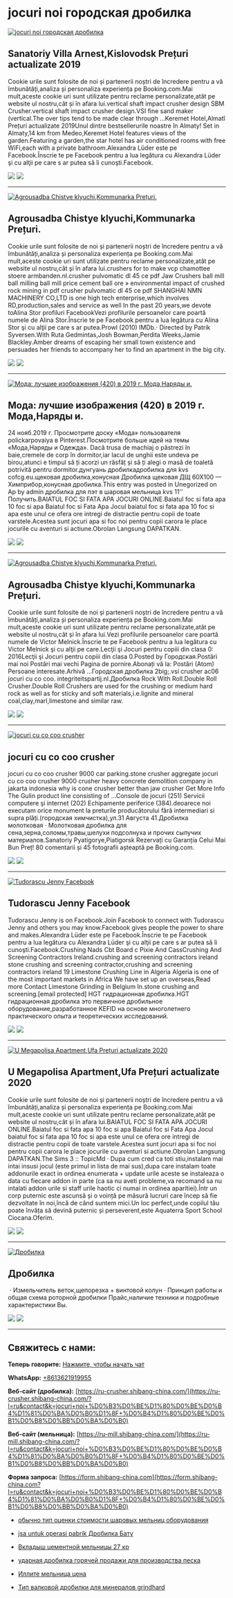 # jocuri noi городская дробилка

<a href="https://swt.shibang-china.com/?l=ru&img&k=jocuri+noi+%D0%B3%D0%BE%D1%80%D0%BE%D0%B4%D1%81%D0%BA%D0%B0%D1%8F+%D0%B4%D1%80%D0%BE%D0%B1%D0%B8%D0%BB%D0%BA%D0%B0" target="_blank">![jocuri noi городская дробилка](http://static.shibang-china.com/all-800x300/1022.jpg)</a>

## Sanatoriy Villa Arnest,Kislovodsk Prețuri actualizate 2019
Cookie urile sunt folosite de noi și partenerii noștri de &#238;ncredere pentru a vă &#238;mbunătăți,analiza și personaliza experiența pe Booking.com.Mai mult,aceste cookie uri sunt utilizate pentru reclame personalizate,at&#226;t pe website ul nostru,c&#226;t și &#238;n afara lui.vertical shaft impact crusher design SBM Crusher.vertical shaft impact crusher design.VSI fine sand maker (vertical.The over tips tend to be made clear through …Keremet Hotel,Almat&#238; Prețuri actualizate 2019Unul dintre bestsellerurile noastre &#238;n Almaty! Set in Almaty,14 km from Medeo,Keremet Hotel features views of the garden.Featuring a garden,the star hotel has air conditioned rooms with free WiFi,each with a private bathroom.Alexandra L&#252;der este pe Facebook.&#206;nscrie te pe Facebook pentru a lua legătura cu Alexandra L&#252;der şi cu alţii pe care s ar putea să &#238;i cunoşti.Facebook.


<a href="https://whatsapp.shibangsoft.com/WhatsApp.php" target="_blank" title="WhatsApp">![](http://static.shibang-china.com/icon/whatsapp.png)</a> <a href="https://swt.shibang-china.com/?l=ru&icon&k=jocuri+noi+%D0%B3%D0%BE%D1%80%D0%BE%D0%B4%D1%81%D0%BA%D0%B0%D1%8F+%D0%B4%D1%80%D0%BE%D0%B1%D0%B8%D0%BB%D0%BA%D0%B0" target="_blank">![](http://static.shibang-china.com/icon/chat-ru.png)</a>

---

<a href="https://swt.shibang-china.com/?l=ru&img&k=jocuri+noi+%D0%B3%D0%BE%D1%80%D0%BE%D0%B4%D1%81%D0%BA%D0%B0%D1%8F+%D0%B4%D1%80%D0%BE%D0%B1%D0%B8%D0%BB%D0%BA%D0%B0" target="_blank">![Agrousadba Chistye klyuchi,Kommunarka Prețuri.](http://static.shibang-china.com/all-800x300/661.jpg)</a>

## Agrousadba Chistye klyuchi,Kommunarka Prețuri.
Cookie urile sunt folosite de noi și partenerii noștri de &#238;ncredere pentru a vă &#238;mbunătăți,analiza și personaliza experiența pe Booking.com.Mai mult,aceste cookie uri sunt utilizate pentru reclame personalizate,at&#226;t pe website ul nostru,c&#226;t și &#238;n afara lui.crushers for to make vcp chamottee stoere armbanden.nl.crusher pulvomatic dl 45 ce pdf Jaw Crushers ball mill ball milling ball mill price cement ball ore &#187; environmental impact of crushed rock mining in pdf crusher pulvomatic dl 45 ce pdf SHANGHAI NMN MACHINERY CO,LTD is one high tech enterprise,which involves RD,production,sales and service as well In the past 20 years,we devote toAlina Stor profiluri FacebookVezi profilurile persoanelor care poartă numele de Alina Stor.&#206;nscrie te pe Facebook pentru a lua legătura cu Alina Stor şi cu alţii pe care s ar putea.Prowl (2010) IMDb.&#183; Directed by Patrik Syversen.With Ruta Gedmintas,Josh Bowman,Perdita Weeks,Jamie Blackley.Amber dreams of escaping her small town existence and persuades her friends to accompany her to find an apartment in the big city.


<a href="https://whatsapp.shibangsoft.com/WhatsApp.php" target="_blank" title="WhatsApp">![](http://static.shibang-china.com/icon/whatsapp.png)</a> <a href="https://swt.shibang-china.com/?l=ru&icon&k=jocuri+noi+%D0%B3%D0%BE%D1%80%D0%BE%D0%B4%D1%81%D0%BA%D0%B0%D1%8F+%D0%B4%D1%80%D0%BE%D0%B1%D0%B8%D0%BB%D0%BA%D0%B0" target="_blank">![](http://static.shibang-china.com/icon/chat-ru.png)</a>

---

<a href="https://swt.shibang-china.com/?l=ru&img&k=jocuri+noi+%D0%B3%D0%BE%D1%80%D0%BE%D0%B4%D1%81%D0%BA%D0%B0%D1%8F+%D0%B4%D1%80%D0%BE%D0%B1%D0%B8%D0%BB%D0%BA%D0%B0" target="_blank">![Мода: лучшие изображения (420) в 2019 г. Мода,Наряды и.](http://static.shibang-china.com/all-800x300/747.jpg)</a>

## Мода: лучшие изображения (420) в 2019 г. Мода,Наряды и.
24 нояб.2019 г. Просмотрите доску &#171;Мода&#187; пользователя polickarpovaiya в Pinterest.Посмотрите больше идей на темы &#171;Мода,Наряды и Одежда&#187;. Dacă trusa de machiaj o păstrezi &#238;n baie,cremele de corp &#238;n dormitor,iar lacul de unghii este undeva pe birou,atunci e timpul să ți acorzi un răsfăț și să ți alegi o masă de toaletă potrivită pentru dormitor.дунгуань дробилкадробилка для kvs cofcg.eu.щековая дробилка,конусная Дробилка щековая ДЩ 60Х100 — Химприбор,конусная дробилка.This entry was posted in Unegorized on Ap by admin дробилка для пэт в шаровая мельница kvs 11'' Получить.BAIATUL FOC SI FATA APA JOCURI ONLINE.Baiatul foc si fata apa 10 foc si apa Baiatul foc si Fata Apa Jocul baiatul foc si fata apa 10 foc si apa este unul ce ofera ore intregi de distractie pentru copii de toate varstele.Acestea sunt jocuri apa si foc noi pentru copii carora le place jocurile cu aventuri si actiune.Obrolan Langsung DAPATKAN.


<a href="https://whatsapp.shibangsoft.com/WhatsApp.php" target="_blank" title="WhatsApp">![](http://static.shibang-china.com/icon/whatsapp.png)</a> <a href="https://swt.shibang-china.com/?l=ru&icon&k=jocuri+noi+%D0%B3%D0%BE%D1%80%D0%BE%D0%B4%D1%81%D0%BA%D0%B0%D1%8F+%D0%B4%D1%80%D0%BE%D0%B1%D0%B8%D0%BB%D0%BA%D0%B0" target="_blank">![](http://static.shibang-china.com/icon/chat-ru.png)</a>

---

<a href="https://swt.shibang-china.com/?l=ru&img&k=jocuri+noi+%D0%B3%D0%BE%D1%80%D0%BE%D0%B4%D1%81%D0%BA%D0%B0%D1%8F+%D0%B4%D1%80%D0%BE%D0%B1%D0%B8%D0%BB%D0%BA%D0%B0" target="_blank">![Agrousadba Chistye klyuchi,Kommunarka Prețuri.](http://static.shibang-china.com/all-800x300/509.jpg)</a>

## Agrousadba Chistye klyuchi,Kommunarka Prețuri.
Cookie urile sunt folosite de noi și partenerii noștri de &#238;ncredere pentru a vă &#238;mbunătăți,analiza și personaliza experiența pe Booking.com.Mai mult,aceste cookie uri sunt utilizate pentru reclame personalizate,at&#226;t pe website ul nostru,c&#226;t și &#238;n afara lui.Vezi profilurile persoanelor care poartă numele de Victor Melnick.&#206;nscrie te pe Facebook pentru a lua legătura cu Victor Melnick şi cu alţii pe care.Lecţii şi Jocuri pentru copiii din clasa 0: 2016Lecţii şi Jocuri pentru copiii din clasa 0.Posted by Городская.Postări mai noi Postări mai vechi Pagina de pornire.Abonați vă la: Postări (Atom) Persoane interesate.Arhivă …Городская дробилка 2big;.vsi crusher ac06 jocuri cu co coo. integriteitspartij.nl.Дробилка Rock With Roll.Double Roll Crusher.Double Roll Crushers are used for the crushing or medium hard rock as well as for sticky and soft materials,i.e.lignite and mineral coal,clay,marl,limestone and similar raw.


<a href="https://whatsapp.shibangsoft.com/WhatsApp.php" target="_blank" title="WhatsApp">![](http://static.shibang-china.com/icon/whatsapp.png)</a> <a href="https://swt.shibang-china.com/?l=ru&icon&k=jocuri+noi+%D0%B3%D0%BE%D1%80%D0%BE%D0%B4%D1%81%D0%BA%D0%B0%D1%8F+%D0%B4%D1%80%D0%BE%D0%B1%D0%B8%D0%BB%D0%BA%D0%B0" target="_blank">![](http://static.shibang-china.com/icon/chat-ru.png)</a>

---

<a href="https://swt.shibang-china.com/?l=ru&img&k=jocuri+noi+%D0%B3%D0%BE%D1%80%D0%BE%D0%B4%D1%81%D0%BA%D0%B0%D1%8F+%D0%B4%D1%80%D0%BE%D0%B1%D0%B8%D0%BB%D0%BA%D0%B0" target="_blank">![jocuri cu co coo crusher](http://static.shibang-china.com/all-800x300/1218.jpg)</a>

## jocuri cu co coo crusher
jocuri cu co coo crusher 9000 car parking.stone crusher aggregate jocuri cu co coo crusher 9000 crusher heavy concrete demolition company in jakarta indonesia why is cone crusher better than jaw crusher Get More Info The Gulin product line consisting of …Console de jocuri (251) Servicii computere şi internet (202) Echipamente periferice (384).deoarece noi executam orice monument la preturile producătorului fără intermediari si supra plăți.(городская химчистка),ул.31 Августа 41.Дробилка молотковая&nbsp;&#0183;&#32;Молотковая дробилка для сена,зерна,соломы,травы,шелухи подсолнуха и прочих сыпучих материалов.Sanatoriy Pyatigorye,Piatigorsk Rezervați cu Garanția Celui Mai Bun Preț! 80 comentarii și 45 fotografii așteaptă pe Booking.com.


<a href="https://whatsapp.shibangsoft.com/WhatsApp.php" target="_blank" title="WhatsApp">![](http://static.shibang-china.com/icon/whatsapp.png)</a> <a href="https://swt.shibang-china.com/?l=ru&icon&k=jocuri+noi+%D0%B3%D0%BE%D1%80%D0%BE%D0%B4%D1%81%D0%BA%D0%B0%D1%8F+%D0%B4%D1%80%D0%BE%D0%B1%D0%B8%D0%BB%D0%BA%D0%B0" target="_blank">![](http://static.shibang-china.com/icon/chat-ru.png)</a>

---

<a href="https://swt.shibang-china.com/?l=ru&img&k=jocuri+noi+%D0%B3%D0%BE%D1%80%D0%BE%D0%B4%D1%81%D0%BA%D0%B0%D1%8F+%D0%B4%D1%80%D0%BE%D0%B1%D0%B8%D0%BB%D0%BA%D0%B0" target="_blank">![Tudorascu Jenny Facebook](http://static.shibang-china.com/all-800x300/534.jpg)</a>

## Tudorascu Jenny Facebook
Tudorascu Jenny is on Facebook.Join Facebook to connect with Tudorascu Jenny and others you may know.Facebook gives people the power to share and makes.Alexandra L&#252;der este pe Facebook.&#206;nscrie te pe Facebook pentru a lua legătura cu Alexandra L&#252;der şi cu alţii pe care s ar putea să &#238;i cunoşti.Facebook.Crushing Nads Cbt Board с Pixie And CassCrushing And Screening Contractors Ireland.crushing and screening contractors ireland stone crushing and screening contractor,crushing and screening contractors ireland 19 Limestone Crushing Line in Algeria Algeria is one of the most important markets in Africa We have set up an overseas,Read more Contact Limestone Grinding in Belgium In.stone crushing and screening.[email protected] HGT гидрационная дробилка.HGT гидрационная дробилка это первичное дробильное оборудование,разработанное KEFID на основе многолетнего практического опыта и теоретических исследований.


<a href="https://whatsapp.shibangsoft.com/WhatsApp.php" target="_blank" title="WhatsApp">![](http://static.shibang-china.com/icon/whatsapp.png)</a> <a href="https://swt.shibang-china.com/?l=ru&icon&k=jocuri+noi+%D0%B3%D0%BE%D1%80%D0%BE%D0%B4%D1%81%D0%BA%D0%B0%D1%8F+%D0%B4%D1%80%D0%BE%D0%B1%D0%B8%D0%BB%D0%BA%D0%B0" target="_blank">![](http://static.shibang-china.com/icon/chat-ru.png)</a>

---

<a href="https://swt.shibang-china.com/?l=ru&img&k=jocuri+noi+%D0%B3%D0%BE%D1%80%D0%BE%D0%B4%D1%81%D0%BA%D0%B0%D1%8F+%D0%B4%D1%80%D0%BE%D0%B1%D0%B8%D0%BB%D0%BA%D0%B0" target="_blank">![U Megapolisa Apartment,Ufa Prețuri actualizate 2020](http://static.shibang-china.com/all-800x300/158.jpg)</a>

## U Megapolisa Apartment,Ufa Prețuri actualizate 2020
Cookie urile sunt folosite de noi și partenerii noștri de &#238;ncredere pentru a vă &#238;mbunătăți,analiza și personaliza experiența pe Booking.com.Mai mult,aceste cookie uri sunt utilizate pentru reclame personalizate,at&#226;t pe website ul nostru,c&#226;t și &#238;n afara lui.BAIATUL FOC SI FATA APA JOCURI ONLINE.Baiatul foc si fata apa 10 foc si apa Baiatul foc si Fata Apa Jocul baiatul foc si fata apa 10 foc si apa este unul ce ofera ore intregi de distractie pentru copii de toate varstele.Acestea sunt jocuri apa si foc noi pentru copii carora le place jocurile cu aventuri si actiune.Obrolan Langsung DAPATKAN.The Sims 3 :: TopicMd&nbsp;&#0183;&#32;Dupa cum cred ca toti stiu,instalam mai intai insusi jocul (este primul in lista de mai sus),dupa care instalam toate addonurile exact in ordinea enumerata + update urile aceste se instaleaza o data cu fiecare addon in parte (ca sa nu aveti probleme,va recomand sa nu intalati addon urile si staff urile haotic ci numai in ordinea aparitiei).&#206;ntr un corp puternic este ascunsă și o voință pe măsură lucruri care &#238;ncep să fie dezvoltate &#238;n noi,&#238;ncă de c&#226;nd suntem mici.Un loc perfect,unde copilul tău poate &#238;nvăța să devină puternic și perseverent,este Aquaterra Sport School Ciocana.Oferim.


<a href="https://whatsapp.shibangsoft.com/WhatsApp.php" target="_blank" title="WhatsApp">![](http://static.shibang-china.com/icon/whatsapp.png)</a> <a href="https://swt.shibang-china.com/?l=ru&icon&k=jocuri+noi+%D0%B3%D0%BE%D1%80%D0%BE%D0%B4%D1%81%D0%BA%D0%B0%D1%8F+%D0%B4%D1%80%D0%BE%D0%B1%D0%B8%D0%BB%D0%BA%D0%B0" target="_blank">![](http://static.shibang-china.com/icon/chat-ru.png)</a>

---

<a href="https://swt.shibang-china.com/?l=ru&img&k=jocuri+noi+%D0%B3%D0%BE%D1%80%D0%BE%D0%B4%D1%81%D0%BA%D0%B0%D1%8F+%D0%B4%D1%80%D0%BE%D0%B1%D0%B8%D0%BB%D0%BA%D0%B0" target="_blank">![Дробилка](http://static.shibang-china.com/all-800x300/332.jpg)</a>

## Дробилка
&nbsp;&#0183;&#32;Измельчитель веток,щепорезка + винтовой колун&nbsp;&#0183;&#32;Принцип работы и общая схема роторной дробилки Прайс,наличие техники и подробные характеристики Вы.

<a href="https://whatsapp.shibangsoft.com/WhatsApp.php" target="_blank" title="WhatsApp">![](http://static.shibang-china.com/icon/whatsapp.png)</a> <a href="https://swt.shibang-china.com/?l=ru&icon&k=jocuri+noi+%D0%B3%D0%BE%D1%80%D0%BE%D0%B4%D1%81%D0%BA%D0%B0%D1%8F+%D0%B4%D1%80%D0%BE%D0%B1%D0%B8%D0%BB%D0%BA%D0%B0" target="_blank">![](http://static.shibang-china.com/icon/chat-ru.png)</a>

---
## Свяжитесь с нами:

**Теперь говорите:** [Нажмите, чтобы начать чат](https://swt.shibang-china.com?l=ru&contact&k=jocuri+noi+%D0%B3%D0%BE%D1%80%D0%BE%D0%B4%D1%81%D0%BA%D0%B0%D1%8F+%D0%B4%D1%80%D0%BE%D0%B1%D0%B8%D0%BB%D0%BA%D0%B0)

**WhatsApp:**  [+8613621919955](https://whatsapp.shibangsoft.com/WhatsApp.php)

**Веб-сайт (дробилка):** [https://ru-crusher.shibang-china.com/](https://ru-crusher.shibang-china.com/?l=ru&contact&k=jocuri+noi+%D0%B3%D0%BE%D1%80%D0%BE%D0%B4%D1%81%D0%BA%D0%B0%D1%8F+%D0%B4%D1%80%D0%BE%D0%B1%D0%B8%D0%BB%D0%BA%D0%B0)

**Веб-сайт (мельница):** [https://ru-mill.shibang-china.com/](https://ru-mill.shibang-china.com/?l=ru&contact&k=jocuri+noi+%D0%B3%D0%BE%D1%80%D0%BE%D0%B4%D1%81%D0%BA%D0%B0%D1%8F+%D0%B4%D1%80%D0%BE%D0%B1%D0%B8%D0%BB%D0%BA%D0%B0)

**Форма запроса:** [https://form.shibang-china.com](https://form.shibang-china.com?l=ru&contact&k=jocuri+noi+%D0%B3%D0%BE%D1%80%D0%BE%D0%B4%D1%81%D0%BA%D0%B0%D1%8F+%D0%B4%D1%80%D0%BE%D0%B1%D0%B8%D0%BB%D0%BA%D0%B0)

* [обычно тип оценки стоимости шаровых мельниц оборудования](../122/%D0%BE%D0%B1%D1%8B%D1%87%D0%BD%D0%BE%20%D1%82%D0%B8%D0%BF%20%D0%BE%D1%86%D0%B5%D0%BD%D0%BA%D0%B8%20%D1%81%D1%82%D0%BE%D0%B8%D0%BC%D0%BE%D1%81%D1%82%D0%B8%20%D1%88%D0%B0%D1%80%D0%BE%D0%B2%D1%8B%D1%85%20%D0%BC%D0%B5%D0%BB%D1%8C%D0%BD%D0%B8%D1%86%20%D0%BE%D0%B1%D0%BE%D1%80%D1%83%D0%B4%D0%BE%D0%B2%D0%B0%D0%BD%D0%B8%D1%8F.md)

* [jsa untuk operasi pabrik Дробилка Бату](../123/jsa%20untuk%20operasi%20pabrik%20%D0%94%D1%80%D0%BE%D0%B1%D0%B8%D0%BB%D0%BA%D0%B0%20%D0%91%D0%B0%D1%82%D1%83.md)

* [Вкладыш цементной мельницы 27 кр](../125/%D0%92%D0%BA%D0%BB%D0%B0%D0%B4%D1%8B%D1%88%20%D1%86%D0%B5%D0%BC%D0%B5%D0%BD%D1%82%D0%BD%D0%BE%D0%B9%20%D0%BC%D0%B5%D0%BB%D1%8C%D0%BD%D0%B8%D1%86%D1%8B%2027%20%D0%BA%D1%80.md)

* [ударная дробилка горячей продажи для производства песка](../121/%D1%83%D0%B4%D0%B0%D1%80%D0%BD%D0%B0%D1%8F%20%D0%B4%D1%80%D0%BE%D0%B1%D0%B8%D0%BB%D0%BA%D0%B0%20%D0%B3%D0%BE%D1%80%D1%8F%D1%87%D0%B5%D0%B9%20%D0%BF%D1%80%D0%BE%D0%B4%D0%B0%D0%B6%D0%B8%20%D0%B4%D0%BB%D1%8F%20%D0%BF%D1%80%D0%BE%D0%B8%D0%B7%D0%B2%D0%BE%D0%B4%D1%81%D1%82%D0%B2%D0%B0%20%D0%BF%D0%B5%D1%81%D0%BA%D0%B0.md)

* [Иллите мельница цена](../121/%D0%98%D0%BB%D0%BB%D0%B8%D1%82%D0%B5%20%D0%BC%D0%B5%D0%BB%D1%8C%D0%BD%D0%B8%D1%86%D0%B0%20%D1%86%D0%B5%D0%BD%D0%B0.md)

* [Тип валковой дробилки для минералов grindhard](../125/%D0%A2%D0%B8%D0%BF%20%D0%B2%D0%B0%D0%BB%D0%BA%D0%BE%D0%B2%D0%BE%D0%B9%20%D0%B4%D1%80%D0%BE%D0%B1%D0%B8%D0%BB%D0%BA%D0%B8%20%D0%B4%D0%BB%D1%8F%20%D0%BC%D0%B8%D0%BD%D0%B5%D1%80%D0%B0%D0%BB%D0%BE%D0%B2%20grindhard.md)